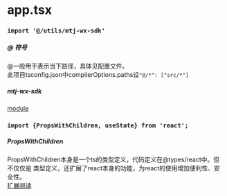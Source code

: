 # app.tsx
### ```import '@/utils/mtj-wx-sdk'```
##### @ 符号
@一般用于表示当下路径，具体见配置文件。  
此项目tsconfig.json中compilerOptions.paths设```"@/*": ["src/*"]```
##### mtj-wx-sdk
[module](./modules.md#mtj-wx-sdk)
### ```import {PropsWithChildren, useState} from 'react';```
##### PropsWithChildren
PropsWithChildren本身是一个ts的类型定义，代码定义在@types/react中。但不仅仅是
类型定义，还扩展了react本身的功能，为react的使用增加便利性、安全性。  
[扩展阅读](./general.md#js版本react-vs-ts版本react)